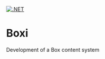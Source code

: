 [![.NET](https://github.com/Tappau/Boxi/actions/workflows/dotnet.yml/badge.svg)](https://github.com/Tappau/Boxi/actions/workflows/dotnet.yml)

# Boxi
Development of a Box content system
